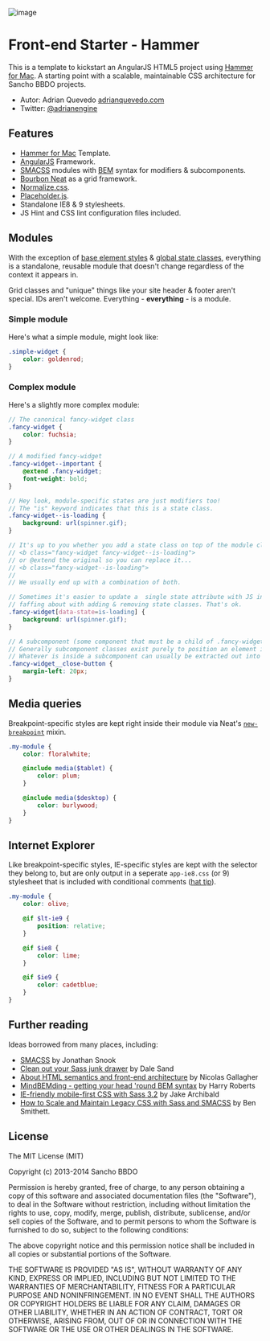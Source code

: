 ![image](https://dl.dropboxusercontent.com/u/2402696/external/logo-sancho.png)

# Front-end Starter - Hammer
This is a template to kickstart an AngularJS HTML5 project using [Hammer for Mac](http://hammerformac.com/). A starting point with a scalable, maintainable CSS architecture for Sancho BBDO projects.

- Autor: Adrian Quevedo [adrianquevedo.com](http://adrianquevedo.com)
- Twitter: [@adrianengine](http://twitter.com/adrianengine)

## Features
- [Hammer for Mac](http://hammerformac.com/) Template.
- [AngularJS](http://angularjs.org/) Framework.
- [SMACSS](http://smacss.com/) modules with [BEM](http://bem.info/method/) syntax for modifiers & subcomponents.
- [Bourbon Neat](http://neat.bourbon.io/) as a grid framework.
- [Normalize.css](http://necolas.github.com/normalize.css/).
- [Placeholder.js](http://mths.be/placeholder).
- Standalone IE8 & 9 stylesheets.
- JS Hint and CSS lint configuration files included.

## Modules
With the exception of [base element styles](/assets/css/base) & [global state classes](/assets/css/_state.scss), everything is a standalone, reusable module that doesn't change regardless of the context it appears in.

Grid classes and "unique" things like your site header & footer aren't special. IDs aren't welcome. Everything - **everything** - is a module.

### Simple module
Here's what a simple module, might look like:
```SCSS
.simple-widget {
	color: goldenrod;
}
```

### Complex module
Here's a slightly more complex module:
```SCSS
// The canonical fancy-widget class
.fancy-widget {
	color: fuchsia;
}

// A modified fancy-widget
.fancy-widget--important {
	@extend .fancy-widget;
	font-weight: bold;
}

// Hey look, module-specific states are just modifiers too!
// The "is" keyword indicates that this is a state class.
.fancy-widget--is-loading {
	background: url(spinner.gif);
}

// It's up to you whether you add a state class on top of the module class...
// <b class="fancy-widget fancy-widget--is-loading">
// or @extend the original so you can replace it...
// <b class="fancy-widget--is-loading">
//
// We usually end up with a combination of both.

// Sometimes it's easier to update a  single state attribute with JS instead of
// faffing about with adding & removing state classes. That's ok.
.fancy-widget[data-state=is-loading] {
	background: url(spinner.gif);
}

// A subcomponent (some component that must be a child of .fancy-widget)
// Generally subcomponent classes exist purely to position an element inside the module.
// Whatever is inside a subcomponent can usually be extracted out into its own module.
.fancy-widget__close-button {
	margin-left: 20px;
}
```

## Media queries
Breakpoint-specific styles are kept right inside their module via Neat's [`new-breakpoint`](http://neat.bourbon.io/docs/#new-breakpoint) mixin.
```SCSS
.my-module {
	color: floralwhite;

	@include media($tablet) {
		color: plum;
	}

	@include media($desktop) {
		color: burlywood;
	}
}
```

## Internet Explorer
Like breakpoint-specific styles, IE-specific styles are kept with the selector they belong to, but are only output in a seperate `app-ie8.css` (or 9) stylesheet that is included with conditional comments ([hat tip](http://jakearchibald.github.com/sass-ie/)).

```SCSS
.my-module {
	color: olive;

	@if $lt-ie9 {
		position: relative;
	}

	@if $ie8 {
		color: lime;
	}

	@if $ie9 {
		color: cadetblue;
	}
}
```

## Further reading
Ideas borrowed from many places, including:
- [SMACSS](http://smacss.com/) by Jonathan Snook
- [Clean out your Sass junk drawer](http://gist.io/4436524) by Dale Sand
- [About HTML semantics and front-end architecture](http://nicolasgallagher.com/about-html-semantics-front-end-architecture/) by Nicolas Gallagher
- [MindBEMding - getting your head 'round BEM syntax](http://csswizardry.com/2013/01/mindbemding-getting-your-head-round-bem-syntax/) by Harry Roberts
- [IE-friendly mobile-first CSS with Sass 3.2](http://jakearchibald.github.com/sass-ie/) by Jake Archibald
- [How to Scale and Maintain Legacy CSS with Sass and SMACSS](http://webuild.envato.com/blog/how-to-scale-and-maintain-legacy-css-with-sass-and-smacss/) by Ben Smithett.

## License
The MIT License (MIT)

Copyright (c) 2013-2014 Sancho BBDO

Permission is hereby granted, free of charge, to any person obtaining a copy of
this software and associated documentation files (the "Software"), to deal in
the Software without restriction, including without limitation the rights to
use, copy, modify, merge, publish, distribute, sublicense, and/or sell copies of
the Software, and to permit persons to whom the Software is furnished to do so,
subject to the following conditions:

The above copyright notice and this permission notice shall be included in all
copies or substantial portions of the Software.

THE SOFTWARE IS PROVIDED "AS IS", WITHOUT WARRANTY OF ANY KIND, EXPRESS OR
IMPLIED, INCLUDING BUT NOT LIMITED TO THE WARRANTIES OF MERCHANTABILITY, FITNESS
FOR A PARTICULAR PURPOSE AND NONINFRINGEMENT. IN NO EVENT SHALL THE AUTHORS OR
COPYRIGHT HOLDERS BE LIABLE FOR ANY CLAIM, DAMAGES OR OTHER LIABILITY, WHETHER
IN AN ACTION OF CONTRACT, TORT OR OTHERWISE, ARISING FROM, OUT OF OR IN
CONNECTION WITH THE SOFTWARE OR THE USE OR OTHER DEALINGS IN THE SOFTWARE.
